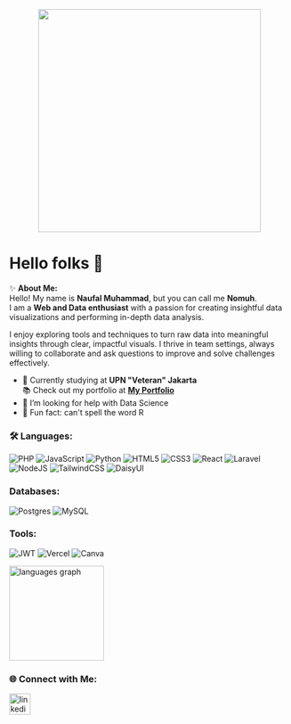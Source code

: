 <div align="center">
  <img height="400" src="https://media4.giphy.com/media/v1.Y2lkPTc5MGI3NjExbzJ3cWhnbDM0ZHh5MHFlcHl1ajU3djR6NjQ5MjF4dzFzbThwbGRjcyZlcD12MV9pbnRlcm5hbF9naWZfYnlfaWQmY3Q9Zw/eHQ5BsgBIBIGI/giphy.gif" />
</div>

# Hello folks 👋

✨ **About Me:**  
Hello! My name is **Naufal Muhammad**, but you can call me **Nomuh**.  
I am a **Web and Data enthusiast** with a passion for creating insightful data visualizations and performing in-depth data analysis.  

I enjoy exploring tools and techniques to turn raw data into meaningful insights through clear, impactful visuals. I thrive in team settings, always willing to collaborate and ask questions to improve and solve challenges effectively.

- 🔭 Currently studying at **UPN "Veteran" Jakarta**  
📚 Check out my portfolio at [**My Portfolio**]([https://muh-porto.vercel.app])
- 🤔 I’m looking for help with Data Science
- 🎲 Fun fact: can't spell the word R  


### 🛠️ Languages:
![PHP](https://img.shields.io/badge/php-%23777BB4.svg?style=for-the-badge&logo=php&logoColor=white)
![JavaScript](https://img.shields.io/badge/javascript-%23323330.svg?style=for-the-badge&logo=javascript&logoColor=%23F7DF1E)
![Python](https://img.shields.io/badge/python-3670A0?style=for-the-badge&logo=python&logoColor=ffdd54)
![HTML5](https://img.shields.io/badge/html5-%23E34F26.svg?style=for-the-badge&logo=html5&logoColor=white)
![CSS3](https://img.shields.io/badge/css3-%231572B6.svg?style=for-the-badge&logo=css3&logoColor=white)
![React](https://img.shields.io/badge/react-%2320232a.svg?style=for-the-badge&logo=react&logoColor=%2361DAFB)
![Laravel](https://img.shields.io/badge/laravel-%23FF2D20.svg?style=for-the-badge&logo=laravel&logoColor=white)
![NodeJS](https://img.shields.io/badge/node.js-6DA55F?style=for-the-badge&logo=node.js&logoColor=white)
![TailwindCSS](https://img.shields.io/badge/tailwindcss-%2338B2AC.svg?style=for-the-badge&logo=tailwind-css&logoColor=white)
![DaisyUI](https://img.shields.io/badge/daisyui-5A0EF8?style=for-the-badge&logo=daisyui&logoColor=white)

### Databases:
![Postgres](https://img.shields.io/badge/postgres-%23316192.svg?style=for-the-badge&logo=postgresql&logoColor=white)
![MySQL](https://img.shields.io/badge/mysql-4479A1.svg?style=for-the-badge&logo=mysql&logoColor=white)

### Tools:
![JWT](https://img.shields.io/badge/JWT-black?style=for-the-badge&logo=JSON%20web%20tokens)
![Vercel](https://img.shields.io/badge/vercel-%23000000.svg?style=for-the-badge&logo=vercel&logoColor=white)
![Canva](https://img.shields.io/badge/Canva-%2300C4CC.svg?style=for-the-badge&logo=Canva&logoColor=white)

<div align="left">
  <img src="https://github-readme-stats.vercel.app/api/top-langs?username=NaufalMuh11&locale=en&hide_title=false&layout=compact&card_width=320&langs_count=5&theme=react&hide_border=false&order=2" height="170" alt="languages graph" />
</div>

### 🌐 Connect with Me:
<div align="left">
  <a href="https://www.linkedin.com/in/naufal-muuh/" target="_blank">
    <img src="https://img.shields.io/static/v1?message=LinkedIn&logo=linkedin&label=&color=0077B5&logoColor=white&labelColor=&style=for-the-badge" height="38" alt="linkedin logo" />
  </a>
</div>
